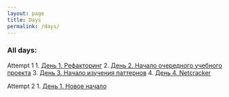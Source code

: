 ```yaml
---
layout: page
title: Days
permalink: /days/
---
```


### All days:

Attempt 1
    1. [День 1. Рефакторинг](http://www.javadan.blog/day1/)
    2. [День 2. Начало очередного учебного проекта](http://www.javadan.blog/day2/)
    3. [День 3. Начало изучения паттернов](http://www.javadan.blog/day3/)
    4. [День 4. Netcracker](http://www.javadan.blog/day4/)

     
Attempt 2
    1. [День 1. Новое начало](http://www.javadan.blog/day1a2/)

